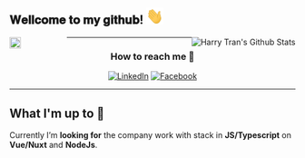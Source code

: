 <h2> 𝐖𝐞𝐥𝐥𝐜𝐨𝐦𝐞 𝐭𝐨 𝐦𝐲 𝐠𝐢𝐭𝐡𝐮𝐛! <img src="https://github.com/harrytran998/harrytran998/blob/master/assets/hithere.gif" width="30px"></h2>

<div>
<img align="left" src="https://github.com/harrytran998/harrytran998/blob/master/assets/unicorn.gif" width="20%" height="25%"/>
<img align="right" src="https://github-readme-stats.vercel.app/api?username=harrytran998&&show_icons=true&title_color=5A67D8&icon_color=F687B3&text_color=3182CE&bg_color=FAF5FF" alt="Harry Tran's Github Stats" />
</div>

---

<div align="center">
<h3>How to reach me 👻</h3>

<a href="https://www.linkedin.com/in/harrytran998" target="_blank"><img src="https://img.shields.io/badge/LinkedIn-%230077B5.svg?&style=flat-square&logo=linkedin&logoColor=white" alt="LinkedIn"></a>
<a href="https://www.facebook.com/harrytran998" target="_blank"><img src="https://img.shields.io/badge/Facebook-%231877F2.svg?&style=flat-square&logo=facebook&logoColor=white" alt="Facebook"></a>

</div>

---

## What I'm up to 🥳

Currently I’m **looking for** the company work with stack in **JS/Typescript** on **Vue/Nuxt** and **NodeJs**.

<!--
You can change color in this color palette:
https://tailwindcss.com/docs/customizing-colors#default-color-palette

- 🔭 I’m currently working on ...
- 🌱 I’m currently learning ...
- 👯 I’m looking to collaborate on ...
- 🤔 I’m looking for help with ...
- 💬 Ask me about ...
- 📫 How to reach me: ...
- 😄 Pronouns: ...
- ⚡ Fun fact: ...
-->
